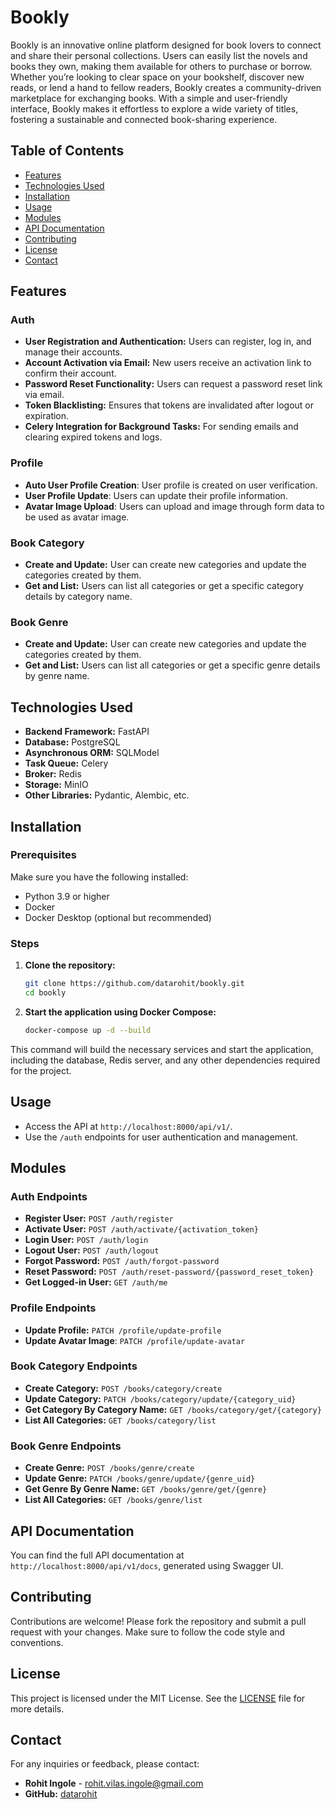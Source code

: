 # Bookly

Bookly is an innovative online platform designed for book lovers to connect and share their personal collections. Users can easily list the novels and books they own, making them available for others to purchase or borrow. Whether you’re looking to clear space on your bookshelf, discover new reads, or lend a hand to fellow readers, Bookly creates a community-driven marketplace for exchanging books. With a simple and user-friendly interface, Bookly makes it effortless to explore a wide variety of titles, fostering a sustainable and connected book-sharing experience.

## Table of Contents

- [Features](#features)
- [Technologies Used](#technologies-used)
- [Installation](#installation)
- [Usage](#usage)
- [Modules](#modules)
- [API Documentation](#api-documentation)
- [Contributing](#contributing)
- [License](#license)
- [Contact](#contact)

## Features

### Auth

- **User Registration and Authentication:** Users can register, log in, and manage their accounts.
- **Account Activation via Email:** New users receive an activation link to confirm their account.
- **Password Reset Functionality:** Users can request a password reset link via email.
- **Token Blacklisting:** Ensures that tokens are invalidated after logout or expiration.
- **Celery Integration for Background Tasks:** For sending emails and clearing expired tokens and logs.

### Profile

- **Auto User Profile Creation**: User profile is created on user verification.
- **User Profile Update**: Users can update their profile information.
- **Avatar Image Upload**: Users can upload and image through form data to be used as avatar image.

### Book Category

- **Create and Update:** User can create new categories and update the categories created by them.
- **Get and List:** Users can list all categories or get a specific category details by category name.

### Book Genre

- **Create and Update:** User can create new categories and update the categories created by them.
- **Get and List:** Users can list all categories or get a specific genre details by genre name.

## Technologies Used

- **Backend Framework:** FastAPI
- **Database:** PostgreSQL
- **Asynchronous ORM:** SQLModel
- **Task Queue:** Celery
- **Broker:** Redis
- **Storage:** MinIO
- **Other Libraries:** Pydantic, Alembic, etc.

## Installation

### Prerequisites

Make sure you have the following installed:

- Python 3.9 or higher
- Docker
- Docker Desktop (optional but recommended)

### Steps

1. **Clone the repository:**

    ```bash
    git clone https://github.com/datarohit/bookly.git
    cd bookly
    ```

2. **Start the application using Docker Compose:**

    ```bash
    docker-compose up -d --build
    ```

This command will build the necessary services and start the application, including the database, Redis server, and any other dependencies required for the project.

## Usage

- Access the API at `http://localhost:8000/api/v1/`.
- Use the `/auth` endpoints for user authentication and management.

## Modules

### Auth Endpoints

- **Register User:** `POST /auth/register`
- **Activate User:** `POST /auth/activate/{activation_token}`
- **Login User:** `POST /auth/login`
- **Logout User:** `POST /auth/logout`
- **Forgot Password:** `POST /auth/forgot-password`
- **Reset Password:** `POST /auth/reset-password/{password_reset_token}`
- **Get Logged-in User:** `GET /auth/me`

### Profile Endpoints

- **Update Profile:** `PATCH /profile/update-profile`
- **Update Avatar Image**: `PATCH /profile/update-avatar`

### Book Category Endpoints

- **Create Category:** `POST /books/category/create`
- **Update Category:**  `PATCH /books/category/update/{category_uid}`
- **Get Category By Category Name:** `GET /books/category/get/{category}`
- **List All Categories:** `GET /books/category/list`

### Book Genre Endpoints

- **Create Genre:** `POST /books/genre/create`
- **Update Genre:**  `PATCH /books/genre/update/{genre_uid}`
- **Get Genre By Genre Name:** `GET /books/genre/get/{genre}`
- **List All Categories:** `GET /books/genre/list`

## API Documentation

You can find the full API documentation at `http://localhost:8000/api/v1/docs`, generated using Swagger UI.

## Contributing

Contributions are welcome! Please fork the repository and submit a pull request with your changes. Make sure to follow the code style and conventions.

## License

This project is licensed under the MIT License. See the [LICENSE](https://github.com/DataRohit/Bookly/blob/master/license) file for more details.

## Contact

For any inquiries or feedback, please contact:

- **Rohit Ingole** - [rohit.vilas.ingole@gmail.com](mailto:rohit.vilas.ingole@gmail.com)
- **GitHub:** [datarohit](https://github.com/datarohit)
